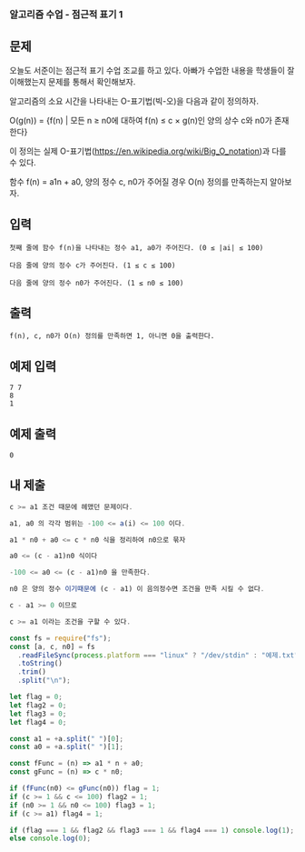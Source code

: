 ### 알고리즘 수업 - 점근적 표기 1

## 문제

오늘도 서준이는 점근적 표기 수업 조교를 하고 있다. 아빠가 수업한 내용을 학생들이 잘 이해했는지 문제를 통해서 확인해보자.

알고리즘의 소요 시간을 나타내는 O-표기법(빅-오)을 다음과 같이 정의하자.

O(g(n)) = {f(n) | 모든 n ≥ n0에 대하여 f(n) ≤ c × g(n)인 양의 상수 c와 n0가 존재한다}

이 정의는 실제 O-표기법(https://en.wikipedia.org/wiki/Big_O_notation)과 다를 수 있다.

함수 f(n) = a1n + a0, 양의 정수 c, n0가 주어질 경우 O(n) 정의를 만족하는지 알아보자.

## 입력

```
첫째 줄에 함수 f(n)을 나타내는 정수 a1, a0가 주어진다. (0 ≤ |ai| ≤ 100)

다음 줄에 양의 정수 c가 주어진다. (1 ≤ c ≤ 100)

다음 줄에 양의 정수 n0가 주어진다. (1 ≤ n0 ≤ 100)
```

## 출력

```
f(n), c, n0가 O(n) 정의를 만족하면 1, 아니면 0을 출력한다.
```

## 예제 입력

```
7 7
8
1
```

## 예제 출력

```
0
```

## 내 제출

```js
c >= a1 조건 때문에 헤맸던 문제이다.

a1, a0 의 각각 범위는 -100 <= a(i) <= 100 이다.

a1 * n0 + a0 <= c * n0 식을 정리하여 n0으로 묶자

a0 <= (c - a1)n0 식이다

-100 <= a0 <= (c - a1)n0 을 만족한다.

n0 은 양의 정수 이기때문에 (c - a1) 이 음의정수면 조건을 만족 시킬 수 없다.

c - a1 >= 0 이므로

c >= a1 이라는 조건을 구할 수 있다.

const fs = require("fs");
const [a, c, n0] = fs
  .readFileSync(process.platform === "linux" ? "/dev/stdin" : "예제.txt")
  .toString()
  .trim()
  .split("\n");

let flag = 0;
let flag2 = 0;
let flag3 = 0;
let flag4 = 0;

const a1 = +a.split(" ")[0];
const a0 = +a.split(" ")[1];

const fFunc = (n) => a1 * n + a0;
const gFunc = (n) => c * n0;

if (fFunc(n0) <= gFunc(n0)) flag = 1;
if (c >= 1 && c <= 100) flag2 = 1;
if (n0 >= 1 && n0 <= 100) flag3 = 1;
if (c >= a1) flag4 = 1;

if (flag === 1 && flag2 && flag3 === 1 && flag4 === 1) console.log(1);
else console.log(0);
```
